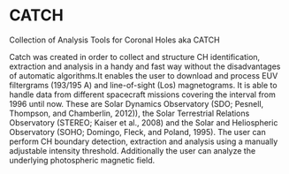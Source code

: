 # CATCH
Collection of Analysis Tools for Coronal Holes aka CATCH

Catch was created in order to collect and structure CH identification, extraction and analysis in a handy and fast way without the disadvantages of automatic algorithms.It enables the user to download and process EUV filtergrams (193/195 A) and line-of-sight (Los) magnetograms. It is  able  to  handle  data  from  different  spacecraft  missions  covering  the interval  from  1996  until  now.  These  are  Solar Dynamics Observatory (SDO; Pesnell, Thompson, and Chamberlin, 2012)),  the  Solar  Terrestrial  Relations Observatory  (STEREO;  Kaiser et al.,  2008)  and  the  Solar  and  Heliospheric Observatory (SOHO; Domingo, Fleck, and Poland, 1995). The  user  can  perform  CH  boundary  detection,  extraction  and  analysis  using  a  manually  adjustable  intensity  threshold.  Additionally the user can analyze the underlying photospheric magnetic field.
